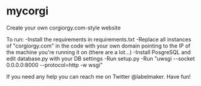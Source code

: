 # mycorgi
Create your own corgiorgy.com-style website

To run:
-Install the requirements in requirements.txt
-Replace all instances of "corgiorgy.com" in the code with your own domain pointing to the IP of the machine you're running it on (there are a lot...)
-Install PosgreSQL and edit database.py with your DB settings
-Run setup.py
-Run "uwsgi --socket 0.0.0.0:8000 --protocol=http -w wsgi"

If you need any help you can reach me on Twitter @labelmaker. Have fun!
